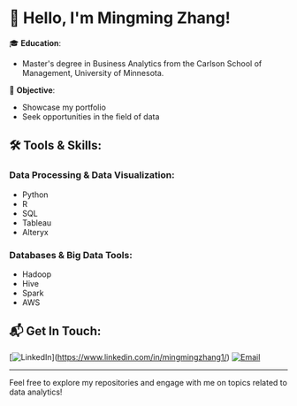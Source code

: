 # 👋 Hello, I'm Mingming Zhang!

🎓 **Education**: 
- Master's degree in Business Analytics from the Carlson School of Management, University of Minnesota.

💼 **Objective**: 
- Showcase my portfolio
- Seek opportunities in the field of data

## 🛠️ Tools & Skills:

### Data Processing & Data Visualization:
- Python
- R
- SQL
- Tableau
- Alteryx

### Databases & Big Data Tools:
- Hadoop
- Hive
- Spark
- AWS

## 📬 Get In Touch:
[![[LinkedIn](https://img.icons8.com/color/48/000000/linkedin.png)](https://img.shields.io/badge/LinkedIn-0077B5?style=for-the-badge&logo=linkedin&logoColor=white)](https://www.linkedin.com/in/mingmingzhang1/)
[![Email](https://img.icons8.com/flat_round/64/000000/email.png)](mailto:zhan8549@umn.edu)

---

Feel free to explore my repositories and engage with me on topics related to data analytics!

